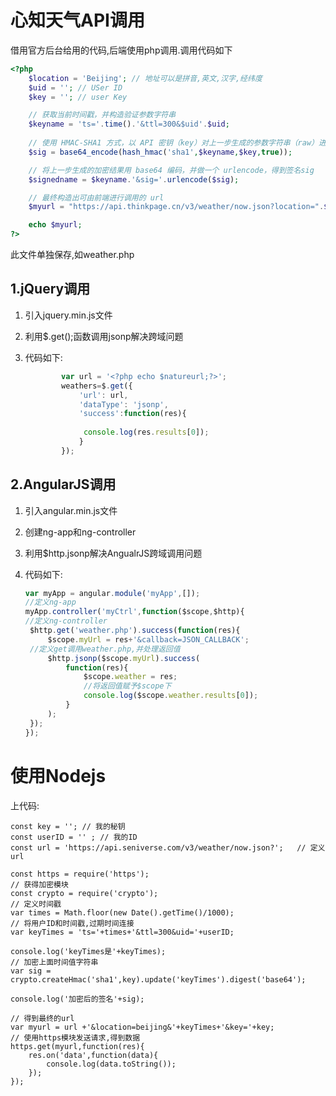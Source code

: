 # 心知天气API调用
借用官方后台给用的代码,后端使用php调用.调用代码如下
​    
```php
<?php
	$location = 'Beijing'; // 地址可以是拼音,英文,汉字,经纬度
	$uid = ''; // USer ID
	$key = ''; // user Key

	// 获取当前时间戳，并构造验证参数字符串
	$keyname = 'ts='.time().'&ttl=300&$uid'.$uid;
	
	// 使用 HMAC-SHA1 方式，以 API 密钥（key）对上一步生成的参数字符串（raw）进'行加密
	$sig = base64_encode(hash_hmac('sha1',$keyname,$key,true));

	// 将上一步生成的加密结果用 base64 编码，并做一个 urlencode，得到签名sig
	$signedname = $keyname.'&sig='.urlencode($sig);

	// 最终构造出可由前端进行调用的 url
	$myurl = "https://api.thinkpage.cn/v3/weather/now.json?location=".$location."&".$signedname;

	echo $myurl;
?>
```
此文件单独保存,如weather.php

## 1.jQuery调用
1. 引入jquery.min.js文件

2. 利用$.get();函数调用jsonp解决跨域问题

3. 代码如下:

   ```javascript
           var url = '<?php echo $natureurl;?>';
           weathers=$.get({
               'url': url,
               'dataType': 'jsonp',   
               'success':function(res){
                   
   				console.log(res.results[0]);
               }
           });
   ```

## 2.AngularJS调用
1. 引入angular.min.js文件
2. 创建ng-app和ng-controller
3. 利用$http.jsonp解决AngualrJS跨域调用问题
4. 代码如下:

   ```javascript
   var myApp = angular.module('myApp',[]);
   //定义ng-app
   myApp.controller('myCtrl',function($scope,$http){
   //定义ng-controller
   	$http.get('weather.php').success(function(res){
   		$scope.myUrl = res+'&callback=JSON_CALLBACK';
   	//定义get调用weather.php,并处理返回值
   		$http.jsonp($scope.myUrl).success(
   			function(res){
   				$scope.weather = res;
   				//将返回值赋予$scope下
   				console.log($scope.weather.results[0]);
   			}
   		);
   	});
   });
   ```



# 使用Nodejs

上代码:


	const key = '';	// 我的秘钥
	const userID = '' ;	// 我的ID
	const url = 'https://api.seniverse.com/v3/weather/now.json?';	// 定义url
	
	const https = require('https');
	// 获得加密模块
	const crypto = require('crypto');
	// 定义时间戳
	var times = Math.floor(new Date().getTime()/1000);
	// 将用户ID和时间戳,过期时间连接
	var keyTimes = 'ts='+times+'&ttl=300&uid='+userID;
	
	console.log('keyTimes是'+keyTimes);
	// 加密上面时间值字符串
	var sig = crypto.createHmac('sha1',key).update('keyTimes').digest('base64');
	
	console.log('加密后的签名'+sig);
	
	// 得到最终的url
	var myurl = url +'&location=beijing&'+keyTimes+'&key='+key;
	// 使用https模块发送请求,得到数据
	https.get(myurl,function(res){
		res.on('data',function(data){
			console.log(data.toString());
		});
	});
